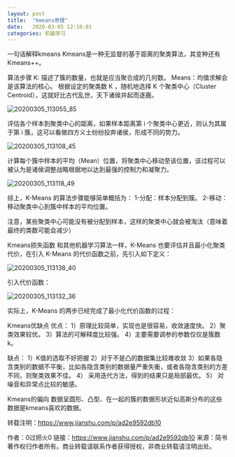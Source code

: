 ```yaml
---
layout: post
title:  "kmeans原理"
date:   2020-03-05 12:16:01
categories: 机器学习
---
```


一句话解释kmeans
Kmeans是一种无监督的基于距离的聚类算法，其变种还有Kmeans++。

算法步骤
K: 描述了簇的数量，也就是应当聚合成的几何数。
Means：均值求解会是该算法的核心。
根据设定的聚类数 K ，随机地选择 K 个聚类中心（Cluster Centroid），这就好比古代乱世，天下诸侯并起而逐鹿。

![20200305_113055_85](https://raw.githubusercontent.com/maolilai/maolilai.github.io/master/_posts/image/20200305_113055_85.png)


评估各个样本到聚类中心的距离，如果样本距离第 i 个聚类中心更近，则认为其属于第 i 簇，这可以看做四方义士纷纷投奔诸侯，形成不同的势力。

![20200305_113108_45](https://raw.githubusercontent.com/maolilai/maolilai.github.io/master/_posts/image/20200305_113108_45.png)


计算每个簇中样本的平均（Mean）位置，将聚类中心移动至该位置，该过程可以被认为是诸侯调整战略根据地以达到最强的控制力和凝聚力。

![20200305_113118_49](https://raw.githubusercontent.com/maolilai/maolilai.github.io/master/_posts/image/20200305_113118_49.png)


综上，K-Means 的算法步骤能够简单概括为：
1-分配：样本分配到簇。
2-移动：移动聚类中心到簇中样本的平均位置。

注意，某些聚类中心可能没有被分配到样本，这样的聚类中心就会被淘汰（意味着最终的类数可能会减少）

Kmeans损失函数
和其他机器学习算法一样，K-Means 也要评估并且最小化聚类代价，在引入 K-Means 的代价函数之前，先引入如下定义：

![20200305_113138_40](https://raw.githubusercontent.com/maolilai/maolilai.github.io/master/_posts/image/20200305_113138_40.png)

引入代价函数：

![20200305_113132_36](https://raw.githubusercontent.com/maolilai/maolilai.github.io/master/_posts/image/20200305_113132_36.png)

实际上，K-Means 的两步已经完成了最小化代价函数的过程：

Kmeans优缺点
优点：
1）原理比较简单，实现也是很容易，收敛速度快。
2）聚类效果较优。
3）算法的可解释度比较强。
4）主要需要调参的参数仅仅是簇数k。

缺点：
1）K值的选取不好把握
2）对于不是凸的数据集比较难收敛
3）如果各隐含类别的数据不平衡，比如各隐含类别的数据量严重失衡，或者各隐含类别的方差不同，则聚类效果不佳。
4） 采用迭代方法，得到的结果只是局部最优。
5） 对噪音和异常点比较的敏感。

Kmeans的偏向
数据呈圆形、凸型、在一起的簇的数据形状近似高斯分布的这些数据是kmeans喜欢的数据。

转载注明：https://www.jianshu.com/p/ad2e9592db10

作者：0过把火0
链接：https://www.jianshu.com/p/ad2e9592db10
来源：简书
著作权归作者所有。商业转载请联系作者获得授权，非商业转载请注明出处。
